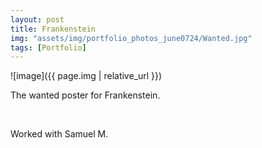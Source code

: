 ```yaml
---
layout: post
title: Frankenstein
img: "assets/img/portfolio_photos_june0724/Wanted.jpg"
tags: [Portfolio]
---
```


![image]({{ page.img | relative_url }})


The wanted poster for Frankenstein.


<br>


Worked with Samuel M.
